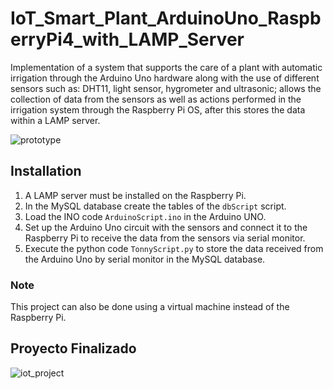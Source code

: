 # IoT_Smart_Plant_ArduinoUno_RaspberryPi4_with_LAMP_Server
Implementation of a system that supports the care of a plant with automatic irrigation through the Arduino Uno hardware along with the use of different sensors such as: DHT11, light sensor, hygrometer and ultrasonic; allows the collection of data from the sensors as well as actions performed in the irrigation system through the Raspberry Pi OS, after this stores the data within a LAMP server. 

![prototype](https://user-images.githubusercontent.com/102699851/225760972-5a907c6e-7aa1-4204-95c9-4d6f046d3681.png)

## Installation

1. A LAMP server must be installed on the Raspberry Pi.
2. In the MySQL database create the tables of the `dbScript` script.
3. Load the INO code `ArduinoScript.ino` in the Arduino UNO.
4. Set up the Arduino Uno circuit with the sensors and connect it to the Raspberry Pi to receive the data from the sensors via serial monitor.
5. Execute the python code `TonnyScript.py` to store the data received from the Arduino Uno by serial monitor in the MySQL database.

### Note
This project can also be done using a virtual machine instead of the Raspberry Pi.

## Proyecto Finalizado 
![iot_project](https://user-images.githubusercontent.com/102699851/225761934-7c803d3a-d9e5-4be7-9901-2c0c022279c5.jpg)


